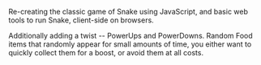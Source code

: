 
Re-creating the classic game of Snake using JavaScript, and basic web tools to run Snake, client-side on browsers. 

Additionally adding a twist -- PowerUps and PowerDowns. Random Food items that randomly appear for small amounts of time, you either want to quickly collect them for a boost, or avoid them at all costs. 


